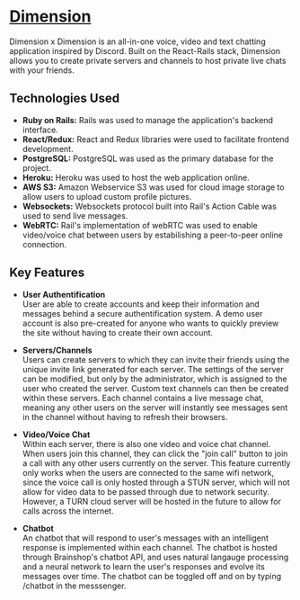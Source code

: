 # <a href="https://dimension-dxd.herokuapp.com/#/" target="_blank">Dimension</a>

Dimension x Dimension is an all-in-one voice, video and text chatting application inspired by Discord. Built on the React-Rails stack, Dimension allows you to create private servers and channels to host private live chats with your friends.

## Technologies Used
* **Ruby on Rails:** Rails was used to manage the application's backend interface.
* **React/Redux:** React and Redux libraries were used to facilitate frontend development.
* **PostgreSQL:** PostgreSQL was used as the primary database for the project. 
* **Heroku:** Heroku was used to host the web application online.
* **AWS S3:** Amazon Webservice S3 was used for cloud image storage to allow users to upload custom profile pictures.
* **Websockets:** Websockets protocol built into Rail's Action Cable was used to send live messages.
* **WebRTC:** Rail's implementation of webRTC was used to enable video/voice chat between users by estabilishing a peer-to-peer online connection.

## Key Features
* **User Authentification** <br/>
User are able to create accounts and keep their information and messages behind a secure authentification system. A demo user account is also pre-created for anyone who wants to quickly preview the site without having to create their own account.

* **Servers/Channels** <br/>
Users can create servers to which they can invite their friends using the unique invite link generated for each server. The settings of the server can be modified, but only by the administrator, which is assigned to the user who created the server. Custom text channels can then be created within these servers. Each channel contains a live message chat, meaning any other users on the server will instantly see messages sent in the channel without having to refresh their browsers.

* **Video/Voice Chat** <br />
Within each server, there is also one video and voice chat channel. When users join this channel, they can click the "join call" button to join a call with any other users currently on the server. This feature currently only works when the users are connected to the same wifi network, since the voice call is only hosted through a STUN server, which will not allow for video data to be passed through due to network security. However, a TURN cloud server will be hosted in the future to allow for calls across the internet.

* **Chatbot** <br/>
An chatbot that will respond to user's messages with an intelligent response is implemented within each channel. The chatbot is hosted through Brainshop's chatbot API, and uses natural langauge processing and a neural network to learn the user's responses and evolve its messages over time. The chatbot can be toggled off and on by typing /chatbot in the messsenger.
